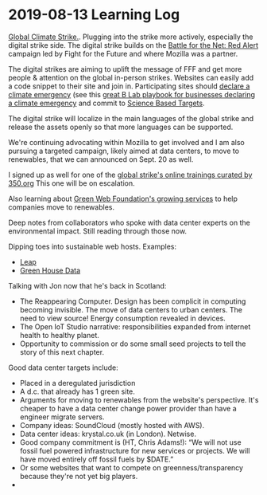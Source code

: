 # 2019-08-13 Learning Log

[Global Climate Strike.](https://globalclimatestrike.net/). Plugging into the strike more actively, especially the digital strike side. The digital strike builds on the [Battle for the Net: Red Alert](https://www.battleforthenet.com/redalert/) campaign led by Fight for the Future and where Mozilla was a partner. 

The digital strikes are aiming to uplift the message of FFF and get more people & attention on the global in-person strikes. Websites can easily add a code snippet to their site and join in. Participating sites should [declare a climate emergency](https://climate-emergency.com/) (see this [great B Lab playbook for businesses declaring a climate emergency](https://climateemergencydeclaration.org/business-guide-how-to-declare-a-climate-emergency/) and commit to [Science Based Targets](https://sciencebasedtargets.org/). 

The digital strike will localize in the main languages of the global strike and release the assets openly so that more languages can be supported. 

We're continuing advocating within Mozilla to get involved and I am also pursuing a targeted campaign, likely aimed at data centers, to move to renewables, that we can announced on Sept. 20 as well. 

I signed up as well for one of the [global strike's online trainings curated by 350.org](https://globalclimatestrike.net/online-trainings/) This one will be on escalation. 

Also learning about [Green Web Foundation's growing services](https://www.thegreenwebfoundation.org/services/) to help companies move to renewables. 

Deep notes from collaborators who spoke with data center experts on the environmental impact. Still reading through those now. 

Dipping toes into sustainable web hosts. Examples:
* [Leap](https://leap.eco/)
* [Green House Data](https://www.greenhousedata.com/cloud-hosting) 

Talking with Jon now that he's back in Scotland: 
* The Reappearing Computer. Design has been complicit in computing becoming invisible. The move of data centers to urban centers. The need to view source! Energy consumption revealed in devices.  
* The Open IoT Studio narrative: responsibilities expanded from internet health to healthy planet. 
* Opportunity to commission or do some small seed projects to tell the story of this next chapter. 

Good data center targets include: 
* Placed in a deregulated jurisdiction
* A d.c. that already has 1 green site. 
* Arguments for moving to renewables from the website's perspective. It's cheaper to have a data center change power provider than have a engineer migrate servers. 
* Company ideas: SoundCloud (mostly hosted with AWS). 
* Data center ideas: krystal.co.uk (in London). Netwise. 
* Good company commitment is (HT, Chris Adams!): 
“We will not use fossil fuel powered infrastructure for new services or projects. We will have moved entirely off fossil fuels by $DATE.”
* Or some websites that want to compete on greenness/transparency because they're not yet big players.
*  